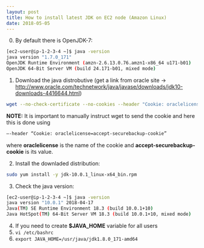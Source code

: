 ```yaml
---
layout: post
title: How to install latest JDK on EC2 node (Amazon Linux)
date: 2018-05-05
---  
```


0. By default there is OpenJDK-7:
```bash
[ec2-user@ip-1-2-3-4 ~]$ java -version
java version "1.7.0_171"
OpenJDK Runtime Environment (amzn-2.6.13.0.76.amzn1-x86_64 u171-b01)
OpenJDK 64-Bit Server VM (build 24.171-b01, mixed mode)
```

1. Download the java distrobutive (get a link from oracle site -> http://www.oracle.com/technetwork/java/javase/downloads/jdk10-downloads-4416644.html)
```bash
wget --no-check-certificate --no-cookies --header "Cookie: oraclelicense=accept-securebackup-cookie" http://download.oracle.com/otn-pub/java/jdk/10.0.1+10/fb4372174a714e6b8c52526dc134031e/jdk-10.0.1_linux-x64_bin.rpm
```
**NOTE:** It is important to manually instruct wget to send the cookie and here this is done using  
```bash
–-header “Cookie: oraclelicense=accept-securebackup-cookie”
```  
where **oraclelicense** is the name of the cookie and **accept-securebackup-cookie** is its value.

2. Install the downladed distribution: 
```bash
sudo yum install -y jdk-10.0.1_linux-x64_bin.rpm
```

3. Check the java version:
```bash
[ec2-user@ip-1-2-3-4 ~]$ java -version
java version "10.0.1" 2018-04-17
Java(TM) SE Runtime Environment 18.3 (build 10.0.1+10)
Java HotSpot(TM) 64-Bit Server VM 18.3 (build 10.0.1+10, mixed mode)
```

4. If you need to create **$JAVA_HOME** variable for all users
  1. `vi /etc/bashrc`
  2. `export JAVA_HOME=/usr/java/jdk1.8.0_171-amd64`
